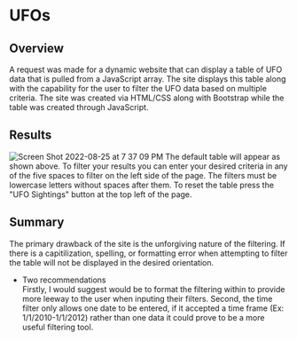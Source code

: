 # UFOs

## Overview
A request was made for a dynamic website that can display a table of UFO data that is pulled from a JavaScript array. The site displays this table along with the capability for the user to filter the UFO data based on multiple criteria. The site was created via HTML/CSS along with Bootstrap while the table was created through JavaScript.

## Results
![Screen Shot 2022-08-25 at 7 37 09 PM](https://user-images.githubusercontent.com/108902185/186791701-4f2b3775-1b97-4fd6-aea0-81d95bf9f2c3.png)
The default table will appear as shown above. To filter your results you can enter your desired criteria in any of the five spaces to filter on the left side of the page. The filters must be lowercase letters without spaces after them. To reset the table press the "UFO Sightings" button at the top left of the page. 

## Summary
The primary drawback of the site is the unforgiving nature of the filtering. If there is a capitilization, spelling, or formatting error when attempting to filter the table will not be displayed in the desired orientation. 
- Two recommendations  
Firstly, I would suggest would be to format the filtering within to provide more leeway to the user when inputing their filters. 
Second, the time filter only allows one date to be entered, if it accepted a time frame (Ex: 1/1/2010-1/1/2012) rather than one data it could prove to be a more useful filtering tool. 
